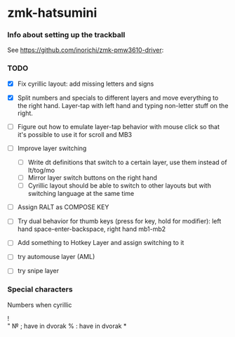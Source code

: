 # zmk-hatsumini

### Info about setting up the trackball

See https://github.com/inorichi/zmk-pmw3610-driver:


### TODO
- [x] Fix cyrillic layout: add missing letters and signs
- [x] Split numbers and specials to different layers and move everything to the right hand. Layer-tap with left hand and typing non-letter stuff on the right.
- [ ] Figure out how to emulate layer-tap behavior with mouse click so that it's possible to use it for scroll and MB3
- [ ] Improve layer switching
    - [ ] Write dt definitions that switch to a certain layer, use them instead of lt/tog/mo
    - [ ] Mirror layer switch buttons on the right hand
    - [ ] Cyrillic layout should be able to switch to other layouts but with switching language at the same time
- [ ] Assign RALT as COMPOSE KEY
- [ ] Try dual behavior for thumb keys (press for key, hold for modifier): left hand space-enter-backspace, right hand mb1-mb2
- [ ] Add something to Hotkey Layer and assign switching to it
- [ ] try automouse layer (AML)
- [ ] try snipe layer


### Special characters
Numbers when cyrillic

!   
"
№
;   have in dvorak
%
:   have in dvorak
*
